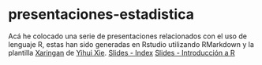 # presentaciones-estadistica
Acá he colocado una serie de presentaciones relacionados con el uso de lenguaje R, estas han sido generadas en Rstudio utilizando RMarkdown y la plantilla [Xaringan](https://github.com/yihui/xaringan) de [Yihui Xie](https://github.com/yihui).
[Slides - Index](https://abemen.github.io/presentaciones-estadistica/)
[Slides - Introducción a R](https://abemen.github.io/presentaciones-estadistica/introduccion-r.html#1)
